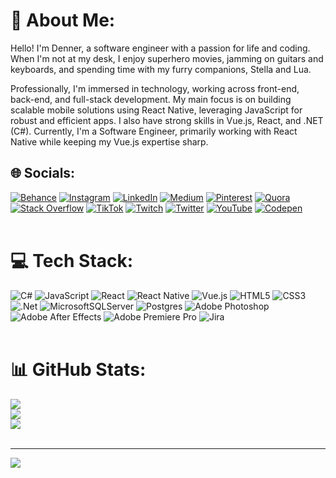# 💫 About Me:
Hello! I'm Denner, a software engineer with a passion for life and coding. When I'm not at my desk, I enjoy superhero movies, jamming on guitars and keyboards, and spending time with my furry companions, Stella and Lua.

Professionally, I'm immersed in technology, working across front-end, back-end, and full-stack development. My main focus is on building scalable mobile solutions using React Native, leveraging JavaScript for robust and efficient apps. I also have strong skills in Vue.js, React, and .NET (C#). Currently, I'm a Software Engineer, primarily working with React Native while keeping my Vue.js expertise sharp.

## 🌐 Socials:
[![Behance](https://img.shields.io/badge/Behance-1769ff?logo=behance&logoColor=white)](https://behance.net/dennerparreiras1)
[![Instagram](https://img.shields.io/badge/Instagram-%23E4405F.svg?logo=Instagram&logoColor=white)](https://instagram.com/dennerparreiras)
[![LinkedIn](https://img.shields.io/badge/LinkedIn-%230077B5.svg?logo=linkedin&logoColor=white)](https://linkedin.com/in/dennerparreiras)
[![Medium](https://img.shields.io/badge/Medium-12100E?logo=medium&logoColor=white)](https://medium.com/@dennerparreiras)
[![Pinterest](https://img.shields.io/badge/Pinterest-%23E60023.svg?logo=Pinterest&logoColor=white)](https://pinterest.com/dennerparreiras/)
[![Quora](https://img.shields.io/badge/Quora-%23B92B27.svg?logo=Quora&logoColor=white)](https://quora.com/profile/Denner-Parreiras)
[![Stack Overflow](https://img.shields.io/badge/-Stackoverflow-FE7A16?logo=stack-overflow&logoColor=white)](https://stackoverflow.com/users/10090274)
[![TikTok](https://img.shields.io/badge/TikTok-%23000000.svg?logo=TikTok&logoColor=white)](https://tiktok.com/@tio.denner/)
[![Twitch](https://img.shields.io/badge/Twitch-%239146FF.svg?logo=Twitch&logoColor=white)](https://twitch.tv/tiodenner/)
[![Twitter](https://img.shields.io/badge/Twitter-%231DA1F2.svg?logo=Twitter&logoColor=white)](https://twitter.com/dennerparreiras)
[![YouTube](https://img.shields.io/badge/YouTube-%23FF0000.svg?logo=YouTube&logoColor=white)](https://www.youtube.com/@dennerparreiras)
[![Codepen](https://img.shields.io/badge/Codepen-000000?style=for-the-badge&logo=codepen&logoColor=white)](https://codepen.io/dennerparreiras) 
<br><br>

# 💻 Tech Stack:
![C#](https://img.shields.io/badge/c%23-%23239120.svg?style=for-the-badge&logo=csharp&logoColor=white)
![JavaScript](https://img.shields.io/badge/javascript-%23323330.svg?style=for-the-badge&logo=javascript&logoColor=%23F7DF1E)
![React](https://img.shields.io/badge/react-%2320232a.svg?style=for-the-badge&logo=react&logoColor=%2361DAFB)
![React Native](https://img.shields.io/badge/react_native-%2320232a.svg?style=for-the-badge&logo=react&logoColor=%2361DAFB)
![Vue.js](https://img.shields.io/badge/vue.js-%2335495e.svg?style=for-the-badge&logo=vuedotjs&logoColor=%234FC08D)
![HTML5](https://img.shields.io/badge/html5-%23E34F26.svg?style=for-the-badge&logo=html5&logoColor=white)
![CSS3](https://img.shields.io/badge/css3-%231572B6.svg?style=for-the-badge&logo=css3&logoColor=white)
![.Net](https://img.shields.io/badge/.NET-5C2D91?style=for-the-badge&logo=.net&logoColor=white)
![MicrosoftSQLServer](https://img.shields.io/badge/Microsoft%20SQL%20Server-CC2927?style=for-the-badge&logo=microsoft%20sql%20server&logoColor=white)
![Postgres](https://img.shields.io/badge/postgres-%23316192.svg?style=for-the-badge&logo=postgresql&logoColor=white)
![Adobe Photoshop](https://img.shields.io/badge/adobe%20photoshop-%2331A8FF.svg?style=for-the-badge&logo=adobe%20photoshop&logoColor=white)
![Adobe After Effects](https://img.shields.io/badge/Adobe%20After%20Effects-9999FF.svg?style=for-the-badge&logo=Adobe%20After%20Effects&logoColor=white)
![Adobe Premiere Pro](https://img.shields.io/badge/Adobe%20Premiere%20Pro-9999FF.svg?style=for-the-badge&logo=Adobe%20Premiere%20Pro&logoColor=white)
![Jira](https://img.shields.io/badge/jira-%230A0FFF.svg?style=for-the-badge&logo=jira&logoColor=white)
<br><br>

# 📊 GitHub Stats:
![](https://github-readme-stats.vercel.app/api?username=dennerparreiras&theme=dark&hide_border=false&include_all_commits=true&count_private=true)<br/>
![](https://github-readme-streak-stats.herokuapp.com/?user=dennerparreiras&theme=dark&hide_border=false)<br/>
![](https://github-readme-stats.vercel.app/api/top-langs/?username=dennerparreiras&theme=dark&hide_border=false&include_all_commits=true&count_private=true&layout=compact)
<br><br>

---
[![](https://visitcount.itsvg.in/api?id=dennerparreiras&icon=0&color=11)](https://visitcount.itsvg.in)

